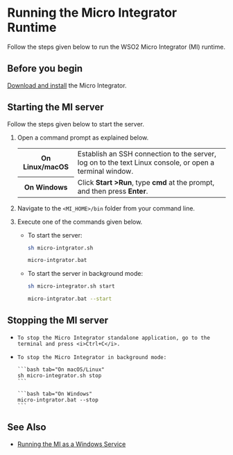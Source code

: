 # Running the Micro Integrator Runtime

Follow the steps given below to run the WSO2 Micro Integrator (MI) runtime.

## Before you begin

[Download and install]({{base_path}}/install-and-setup/install/installing-the-product/installing-mi) the Micro Integrator.

## Starting the MI server

Follow the steps given below to start the server.

1.    Open a command prompt as explained below.

      <table>
            <tr>
                  <th>On <b>Linux/macOS</b></td>
                  <td>Establish an SSH connection to the server, log on to the text Linux console, or open a terminal window.</td>
            </tr>
            <tr>
                  <th>On <b>Windows</b></td>
                  <td>Click <b>Start &gt;Run</b>, type <b>cmd</b> at the prompt, and then press <b>Enter</b>.</td>
            </tr>
      </table>     

2.    Navigate to the `<MI_HOME>/bin` folder from your command line.
3.    Execute one of the commands given below.

      -   To start the server:
          
          ```bash tab="On macOS/Linux"
          sh micro-intgrator.sh
          ```

          ```bash tab="On Windows"
          micro-intgrator.bat
          ```
      -   To start the server in background mode:

          ```bash tab="On macOS/Linux"
          sh micro-integrator.sh start
          ```

          ```bash tab="On Windows"
          micro-intgrator.bat --start
          ```

## Stopping the MI server

-     To stop the Micro Integrator standalone application, go to the terminal and press <i>Ctrl+C</i>.
-     To stop the Micro Integrator in background mode:

      ```bash tab="On macOS/Linux"
      sh micro-integrator.sh stop
      ```

      ```bash tab="On Windows"
      micro-intgrator.bat --stop
      ```

## See Also

-   [Running the MI as a Windows Service]({{base_path}}/install-and-setup/install/installing-the-product/installing-mi-as-a-windows-service)